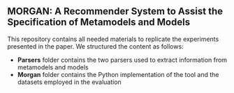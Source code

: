 ## MORGAN: A  Recommender System to Assist the Specification of Metamodels and Models

This repository contains all needed materials to replicate the experiments presented in the paper. We structured the content as follows:

 - **Parsers** folder contains the two parsers used to extract information from metamodels and models 
 - **Morgan** folder contains the Python implementation of the tool and the datasets employed in the evaluation
